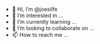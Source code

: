 - 👋 Hi, I’m @joesilfe
- 👀 I’m interested in ...
- 🌱 I’m currently learning ...
- 💞️ I’m looking to collaborate on ...
- 📫 How to reach me ...

<!---
joesilfe/joesilfe is a ✨ special ✨ repository because its `README.md` (this file) appears on your GitHub profile.
You can click the Preview link to take a look at your changes.
--->
